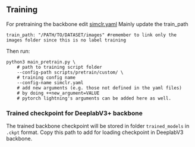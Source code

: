 
## Training

For pretraining the backbone edit [simclr.yaml](scripts/pretrain/custom/simclr.yaml) Mainly update the train_path 
```
train_path: "/PATH/TO/DATASET/images" #remember to link only the images folder since this is no label training
```
Then run:
```
python3 main_pretrain.py \
    # path to training script folder
    --config-path scripts/pretrain/custom/ \
    # training config name
    --config-name simclr.yaml
    # add new arguments (e.g. those not defined in the yaml files)
    # by doing ++new_argument=VALUE
    # pytorch lightning's arguments can be added here as well.
```
### Trained checkpoint for DeeplabV3+ backbone
The trained backbone checkpoint will be stored in folder ``trained_models`` in ``.ckpt`` format. Copy this path to add for loading checkpoint in DeeplabV3 backbone. 
